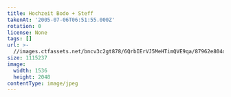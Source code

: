 ```yaml
---
title: Hochzeit Bodo + Steff
takenAt: '2005-07-06T06:51:55.000Z'
rotation: 0
license: None
tags: []
url: >-
  //images.ctfassets.net/bncv3c2gt878/6QrbIErVJ5MeHTimQVE9qa/87962e804d187837cfdfeade3431f643/hochzeit-bodo--steff_4560368790_o
size: 1115237
image:
  width: 1536
  height: 2048
contentType: image/jpeg
---
```


